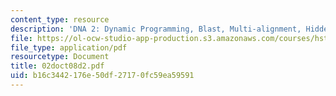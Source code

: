 ```yaml
---
content_type: resource
description: 'DNA 2: Dynamic Programming, Blast, Multi-alignment, Hidden Markov Models'
file: https://ol-ocw-studio-app-production.s3.amazonaws.com/courses/hst-508-genomics-and-computational-biology-fall-2002/b16c3442176e50df27170fc59ea59591_02doct08d2.pdf
file_type: application/pdf
resourcetype: Document
title: 02doct08d2.pdf
uid: b16c3442-176e-50df-2717-0fc59ea59591
---
```

